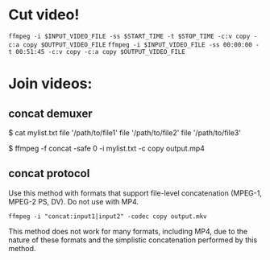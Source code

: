 

# Cut video!
`ffmpeg -i $INPUT_VIDEO_FILE -ss $START_TIME -t $STOP_TIME -c:v copy -c:a copy $OUTPUT_VIDEO_FILE`
`ffmpeg -i $INPUT_VIDEO_FILE -ss 00:00:00 -t 00:51:45 -c:v copy -c:a copy $OUTPUT_VIDEO_FILE`

# Join videos:

## concat demuxer

$ cat mylist.txt
file '/path/to/file1'
file '/path/to/file2'
file '/path/to/file3'
    
$ ffmpeg -f concat -safe 0 -i mylist.txt -c copy output.mp4


## concat protocol

Use this method with formats that support file-level concatenation (MPEG-1, MPEG-2 PS, DV). Do not use with MP4.

`ffmpeg -i "concat:input1|input2" -codec copy output.mkv`

This method does not work for many formats, including MP4, due to the nature of these formats and the simplistic concatenation performed by this method.



